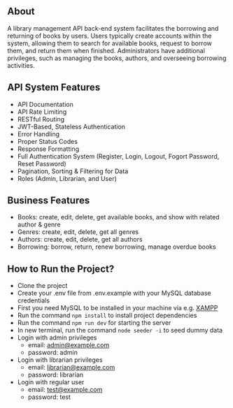 ## About

A library management API back-end system facilitates the borrowing and returning of books by users. Users typically create accounts within the system, allowing them to search for available books, request to borrow them, and return them when finished. Administrators have additional privileges, such as managing the books, authors, and overseeing borrowing activities.

## API System Features
- API Documentation
- API Rate Limiting
- RESTful Routing
- JWT-Based, Stateless Authentication
- Error Handling
- Proper Status Codes
- Response Formatting
- Full Authentication System (Register, Login, Logout, Fogort Password, Reset Password)
- Pagination, Sorting & Filtering for Data
- Roles (Admin, Librarian, and User)


## Business Features
- Books: create, edit, delete, get available books, and show with related author & genre
- Genres: create, edit, delete, get all genres
- Authors: create, edit, delete, get all authors
- Borrowing: borrow, return, renew borrowing, manage overdue books

## How to Run the Project?
- Clone the project
- Create your .env file from .env.example with your MySQL database credentials
- First you need MySQL to be installed in your machine via e.g. [XAMPP](https://www.apachefriends.org/download.html)
- Run the command `npm install` to install project dependencies
- Run the command `npm run dev` for starting the server
- In new terminal, run the command `node seeder -i` to seed dummy data
- Login with admin privileges
  - email: admin@example.com
  - password: admin
- Login with librarian privileges
  - email: librarian@example.com
  - password: librarian
- Login with regular user
  - email: test@example.com
  - password: test


